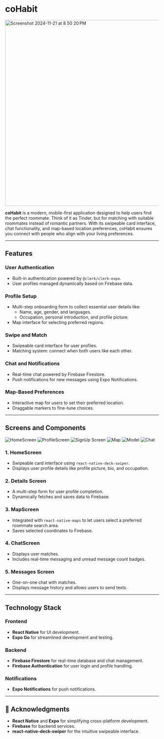 # coHabit
<img width="608" alt="Screenshot 2024-11-21 at 8 50 20 PM" src="https://github.com/user-attachments/assets/da42a76b-dfe8-4ec3-bff7-01dfb4a318de">

**coHabit** is a modern, mobile-first application designed to help users find the perfect roommate. Think of it as Tinder, but for matching with suitable roommates instead of romantic partners. With its swipeable card interface, chat functionality, and map-based location preferences, coHabit ensures you connect with people who align with your living preferences.

---

## Features

### User Authentication
- Built-in authentication powered by `@clerk/clerk-expo`.
- User profiles managed dynamically based on Firebase data.

### Profile Setup
- Multi-step onboarding form to collect essential user details like:
  - Name, age, gender, and languages.
  - Occupation, personal introduction, and profile picture.
- Map interface for selecting preferred regions.

### Swipe and Match
- Swipeable card interface for user profiles.
- Matching system: connect when both users like each other.

### Chat and Notifications
- Real-time chat powered by Firebase Firestore.
- Push notifications for new messages using Expo Notifications.

### Map-Based Preferences
- Interactive map for users to set their preferred location.
- Draggable markers to fine-tune choices.

---

## Screens and Components
![HomeScreen](https://github.com/user-attachments/assets/dbe41e5f-f65a-4370-affe-b899bb76f9a3)
![ProfileScreen](https://github.com/user-attachments/assets/cfb570a0-b701-4a85-b17e-10bd07f27ad5)
![SignUp Screen](https://github.com/user-attachments/assets/e0de3d08-0c1b-44c2-91cc-b82e874d4cd2)
![Map](https://github.com/user-attachments/assets/50d52689-d003-4af5-9a14-67644d15887e)
![Model](https://github.com/user-attachments/assets/0be5b735-2438-49c6-a4c9-3fd9ac79ac88)
![Chat](https://github.com/user-attachments/assets/e2e8a831-c987-4860-aa0a-85faf07cb50d)



### 1. **HomeScreen**
- Swipeable card interface using `react-native-deck-swiper`.
- Displays user profile details like profile picture, bio, and occupation.

### 2. **Details Screen**
- A multi-step form for user profile completion.
- Dynamically fetches and saves data to Firebase.

### 3. **MapScreen**
- Integrated with `react-native-maps` to let users select a preferred roommate search area.
- Saves selected coordinates to Firebase.

### 4. **ChatScreen**
- Displays user matches.
- Includes real-time messaging and unread message count badges.

### 5. **Messages Screen**
- One-on-one chat with matches.
- Displays message history and allows users to send texts.

---

## Technology Stack

### Frontend
- **React Native** for UI development.
- **Expo Go** for streamlined development and testing.

### Backend
- **Firebase Firestore** for real-time database and chat management.
- **Firebase Authentication** for user login and profile handling.

### Notifications
- **Expo Notifications** for push notifications.

---

## 🙏 Acknowledgments

- **React Native** and **Expo** for simplifying cross-platform development.
- **Firebase** for backend services.
- **react-native-deck-swiper** for the intuitive swipeable interface.
